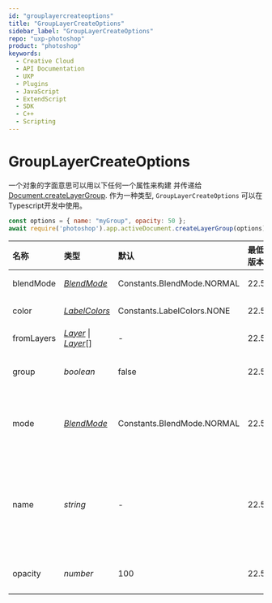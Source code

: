 ```yaml
---
id: "grouplayercreateoptions"
title: "GroupLayerCreateOptions"
sidebar_label: "GroupLayerCreateOptions"
repo: "uxp-photoshop"
product: "photoshop"
keywords:
  - Creative Cloud
  - API Documentation
  - UXP
  - Plugins
  - JavaScript
  - ExtendScript
  - SDK
  - C++
  - Scripting
---
```


# GroupLayerCreateOptions

一个对象的字面意思可以用以下任何一个属性来构建
并传递给 [Document.createLayerGroup](/ps_reference/classes/document/#createlayergroup).
作为一种类型, `GroupLayerCreateOptions` 可以在Typescript开发中使用。

```javascript
const options = { name: "myGroup", opacity: 50 };
await require('photoshop').app.activeDocument.createLayerGroup(options);
```

| 名称       | 类型                                                         | 默认                       | 最低版本 | 描述                                                         |
| :------ | :------ | :------ | :------ | :------ |
| blendMode | [*BlendMode*](/ps_reference/modules/constants/#blendmode) | Constants.BlendMode.NORMAL | 22.5 | 新建图层或组的混合模式。 |
| color | [*LabelColors*](/ps_reference/modules/constants/#labelcolors) | Constants.LabelColors.NONE | 22.5 | 新建图层或组的标签颜色。 |
| fromLayers | [*Layer*](/ps_reference/classes/layer/) \| [*Layer*](/ps_reference/classes/layer/)[] | - | 22.5 | 填充新创建的组的图层(s)。 |
| group | *boolean* | false | 22.5 | 是否使用前一个图层来创建剪切蒙版。 |
| mode | [*BlendMode*](/ps_reference/modules/constants/#blendmode) | Constants.BlendMode.NORMAL | 22.5 | 已废弃，请使用上面的blendMode，因为它将覆盖这个值。 |
| name | *string* | - | 22.5 | 新创建的图层组的名称。如果没有提供值，那么将按照模板生成一个名称。&quot;Group #&quot;. |
| opacity | *number* | 100 | 22.5 | 新创建的层或组的不透明度。 |
